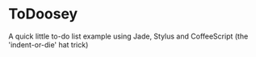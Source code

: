 ToDoosey
========

A quick little to-do list example using Jade, Stylus and CoffeeScript (the 'indent-or-die' hat trick)

